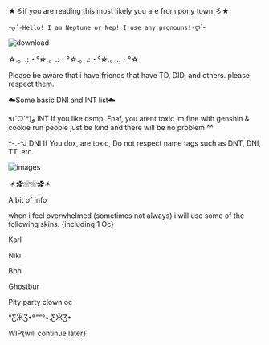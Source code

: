 ★彡if you are reading this most likely you are from pony town.彡★


-`ღ´-Hello! I am Neptune or Nep! I use any pronouns!-`ღ´-

![download](https://user-images.githubusercontent.com/104800999/174867794-adeecf12-efd2-463c-b5cb-4bb3f6bc46b1.jpg)

☆.。.:*・°☆.。.:*・°☆.。.:*・°☆.。.:*・°☆

Please be aware that i have friends that have TD, DID, and others. please respect them.

☁️Some basic DNI and INT list☁️

٩(ˊᗜˋ*)و INT If you like dsmp, Fnaf, you arent toxic im fine with genshin & cookie run people just be kind and there will be no problem ^^

^-.-^J DNI If You dox, are toxic, Do not respect name tags such as DNT, DNI, TT, etc.

![images](https://user-images.githubusercontent.com/104800999/174871611-289df4f6-7ccb-4d28-8ba4-0db5ac429fae.jpg)

*＊✿❀❀✿＊*

A bit of info 

when i feel overwhelmed (sometimes not always) i will use some of the following skins. {including 1 Oc}

Karl

Niki

Bbh

Ghostbur

Pity party clown oc

°ƸӜƷ•°*””*°•.ƸӜƷ•

WIP{will continue later}
